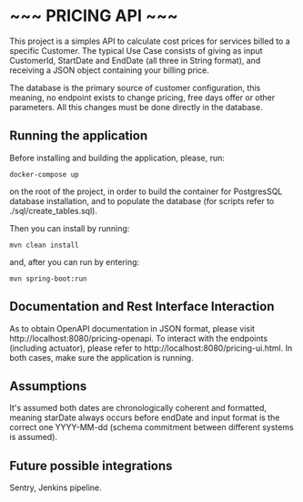 # ~~~ PRICING API ~~~
This project is a simples API to calculate cost prices for services billed to a specific Customer. The typical Use 
Case consists of giving as input CustomerId, StartDate and EndDate (all three in String format), and receiving a JSON 
object containing your billing price. 

The database is the primary source of customer configuration, this meaning, no endpoint exists to change 
pricing, free days offer or other parameters. All this changes must be done directly in the database. 

## Running the application

Before installing and building the application, please, run:
```shell script
docker-compose up
```
on the root of the project, in order to build the container for PostgresSQL database installation, and to populate the 
database (for scripts 
refer to ./sql/create_tables.sql).

Then you can install by running:
```shell script
mvn clean install
```

and, after you can run by entering:
```shell script
mvn spring-boot:run
```


## Documentation and Rest Interface Interaction

As to obtain OpenAPI documentation in JSON format, please visit http://localhost:8080/pricing-openapi. To interact with 
the endpoints (including actuator), please refer to http://localhost:8080/pricing-ui.html. In both cases, make sure the 
application is running. 

## Assumptions
It's assumed both dates are chronologically coherent and formatted, meaning starDate always occurs before endDate 
   and input format is the correct one YYYY-MM-dd (schema commitment between different systems is assumed).
   

## Future possible integrations
Sentry, Jenkins pipeline. 